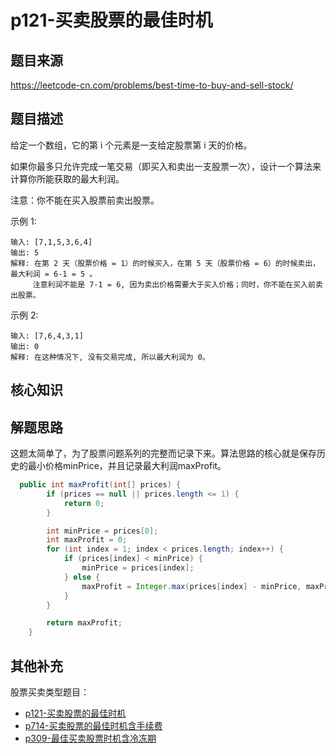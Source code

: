 # p121-买卖股票的最佳时机
## 题目来源
https://leetcode-cn.com/problems/best-time-to-buy-and-sell-stock/

## 题目描述
给定一个数组，它的第 i 个元素是一支给定股票第 i 天的价格。

如果你最多只允许完成一笔交易（即买入和卖出一支股票一次），设计一个算法来计算你所能获取的最大利润。

注意：你不能在买入股票前卖出股票。

示例 1:
```text
输入: [7,1,5,3,6,4]
输出: 5
解释: 在第 2 天（股票价格 = 1）的时候买入，在第 5 天（股票价格 = 6）的时候卖出，最大利润 = 6-1 = 5 。
     注意利润不能是 7-1 = 6, 因为卖出价格需要大于买入价格；同时，你不能在买入前卖出股票。
```
示例 2:
```text
输入: [7,6,4,3,1]
输出: 0
解释: 在这种情况下, 没有交易完成, 所以最大利润为 0。
```

## 核心知识

## 解题思路

这题太简单了，为了股票问题系列的完整而记录下来。算法思路的核心就是保存历史的最小价格minPrice，并且记录最大利润maxProfit。

```java
  public int maxProfit(int[] prices) {
        if (prices == null || prices.length <= 1) {
            return 0;
        }

        int minPrice = prices[0];
        int maxProfit = 0;
        for (int index = 1; index < prices.length; index++) {
            if (prices[index] < minPrice) {
                minPrice = prices[index];
            } else {
                maxProfit = Integer.max(prices[index] - minPrice, maxProfit);
            }
        }

        return maxProfit;
    }
```

## 其他补充

股票买卖类型题目：
- [p121-买卖股票的最佳时机](p121-best-time-to-buy-and-sell-stock.md)
- [p714-买卖股票的最佳时机含手续费](p714-best-time-to-buy-and-sell-stock-with-transaction-fee.md)
- [p309-最佳买卖股票时机含冷冻期](p309_best-time-to-buy-and-sell-stock-with-cooldown.md)